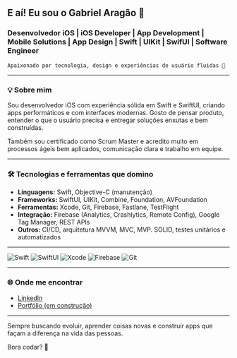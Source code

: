 ## E aí! Eu sou o Gabriel Aragão 👋

### Desenvolvedor iOS | iOS Developer | App Development | Mobile Solutions | App Design | Swift | UIKit | SwifUI | Software Engineer 
    Apaixonado por tecnologia, design e experiências de usuário fluidas 🚀

---

### 💡 Sobre mim

Sou desenvolvedor iOS com experiência sólida em Swift e SwiftUI, criando apps performáticos e com interfaces modernas. Gosto de pensar produto, entender o que o usuário precisa e entregar soluções enxutas e bem construídas.

Também sou certificado como Scrum Master e acredito muito em processos ágeis bem aplicados, comunicação clara e trabalho em equipe.

---

### 🛠️ Tecnologias e ferramentas que domino

- **Linguagens:** Swift, Objective-C (manutenção)
- **Frameworks:** SwiftUI, UIKit, Combine, Foundation, AVFoundation
- **Ferramentas:** Xcode, Git, Firebase, Fastlane, TestFlight
- **Integração:** Firebase (Analytics, Crashlytics, Remote Config), Google Tag Manager, REST APIs
- **Outros:** CI/CD, arquitetura MVVM, MVC, MVP. SOLID, testes unitários e automatizados

---

![Swift](https://img.shields.io/badge/Swift-FA7343?style=for-the-badge&logo=swift&logoColor=white)
![SwiftUI](https://img.shields.io/badge/SwiftUI-0D1117?style=for-the-badge&logo=swift&logoColor=white)
![Xcode](https://img.shields.io/badge/Xcode-1575F9?style=for-the-badge&logo=xcode&logoColor=white)
![Firebase](https://img.shields.io/badge/Firebase-FFCA28?style=for-the-badge&logo=firebase&logoColor=white)
![Git](https://img.shields.io/badge/Git-F05032?style=for-the-badge&logo=git&logoColor=white)

---

### 🌐 Onde me encontrar

- [LinkedIn](https://www.linkedin.com/in/elpidio-gabriel-desenvolvedor-ios)
- [Portfólio (em construção)](https://github.com/bielaragaoo)

---

Sempre buscando evoluir, aprender coisas novas e construir apps que façam a diferença na vida das pessoas.

Bora codar? 🚀
